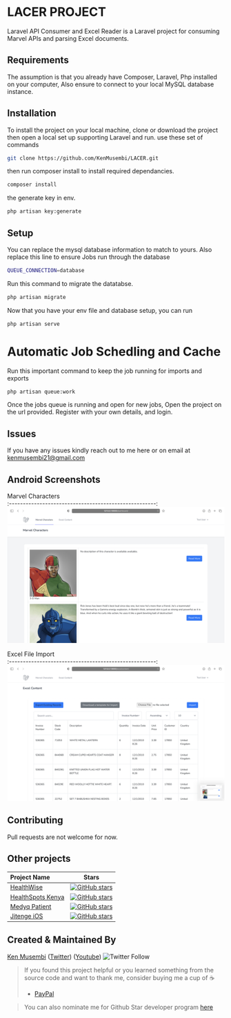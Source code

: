 # LACER PROJECT

Laravel API Consumer and Excel Reader is a Laravel project for consuming Marvel APIs and parsing Excel documents. 

## Requirements
The assumption is that you already have Composer, Laravel, Php installed on your computer, Also ensure to connect to your local MySQL database instance.

## Installation

To install the project on your local machine, clone or download the project then open a local set up supporting Laravel and run. use these set of commands

```bash
git clone https://github.com/KenMusembi/LACER.git
```
then run composer install to install required dependancies.
```bash
composer install
```
the generate key in env.
```bash
php artisan key:generate
```
## Setup
You can replace the mysql database information to match to yours. Also replace this line to ensure Jobs run through the database

```bash
QUEUE_CONNECTION=database
```
Run this command to migrate the datatabse.
```bash
php artisan migrate
```

Now that you have your env file and database setup, you can run 

```bash
php artisan serve
```

# Automatic Job Schedling and Cache 
Run this important command to keep the job running for imports and exports
```bash
php artisan queue:work
```
Once the jobs queue is running and open for new jobs, Open the project on the url provided. Register with your own details, and login.

## Issues
If you have any issues kindly reach out to me here or on email at kenmusembi21@gmail.com

## Android Screenshots

  Marvel Characters                   
:-----------------------------------------------------:
![](https://github.com/KenMusembi/LACER/blob/main/screenshots/marvel_characters.png)

   Excel File Import       
:-----------------------------------------------------:
![](https://github.com/KenMusembi/LACER/blob/main/screenshots/excel_contents.png)

## Contributing
Pull requests are not welcome for now. 

## Other projects
 Project Name        |Stars        
:-------------------------|-------------------------
[HealthWise](https://github.com/KenMusembi/HealthWise)| [![GitHub stars](https://img.shields.io/github/stars/KenMusembi/HealthWise?style=social)](https://github.com/login?return_to=%2FKenMusembi%HHealthWise)
[HealthSpots Kenya](https://github.com/KenMusembi/HospitalsKenyaAPP)| [![GitHub stars](https://img.shields.io/github/stars/KenMusembi/HospitalsKenyaApp?style=social)](https://github.com/login?return_to=%2FKenMusembi%HospitalsKenyaAPP)
[Medyq Patient](https://github.com/KenMusembi/MedyqPatient)| [![GitHub stars](https://img.shields.io/github/stars/KenMusembi/MedyqPatient?style=social)](https://github.com/login?return_to=%2FKenMusembi%MedyqPatient)
[Jitenge iOS](https://github.com/KenMusembi/jitenge_ios)| [![GitHub stars](https://img.shields.io/github/stars/KenMusembi/jitenge_ios?style=social)](https://github.com/login?return_to=%2FKenMusembi%jitenge_ios)


## Created & Maintained By
[Ken Musembi](https://github.com/KenMusembi) ([Twitter](https://twitter.com/NevilKenny)) ([Youtube](https://www.youtube.com/channel/UCZHrxsZeOV7WZJ6YQWuaRhw)) ![Twitter Follow](https://img.shields.io/twitter/follow/NevilKenny?style=social) 


> If you found this project helpful or you learned something from the source code and want to thank me, consider buying me a cup of :coffee:
>
> * [PayPal](https://paypal.me/KenMusembi/)


> You can also nominate me for Github Star developer program  [here](https://stars.github.com/nominate)